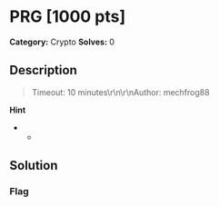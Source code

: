 # PRG [1000 pts]

**Category:** Crypto
**Solves:** 0

## Description
>Timeout: 10 minutes\r\n\r\nAuthor: mechfrog88

**Hint**
* -

## Solution

### Flag

